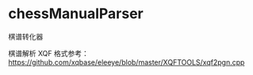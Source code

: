 # chessManualParser

棋谱转化器


棋谱解析
XQF 格式参考：https://github.com/xqbase/eleeye/blob/master/XQFTOOLS/xqf2pgn.cpp
